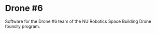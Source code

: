 # Drone \#6
<p>Software for the Drone #6 team of the NU Robotics Space Building Drone foundry program.</p>
